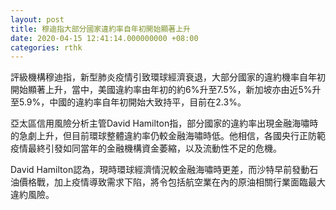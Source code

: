 ```yaml
---
layout: post
title: 穆迪指大部分國家違約率自年初開始顯著上升
date: 2020-04-15 12:41:14.000000000 +08:00
categories: rthk
---
```


評級機構穆迪指，新型肺炎疫情引致環球經濟衰退，大部分國家的違約機率自年初開始顯著上升，當中，美國違約率由年初的約6%升至7.5%，新加坡亦由近5%升至5.9%，中國的違約率自年初開始大致持平，目前在2.3%。

亞太區信用風險分析主管David Hamilton指，部分國家的違約率出現金融海嘯時的急劇上升，但目前環球整體違約率仍較金融海嘯時低。他相信，各國央行正防範疫情最終引發如同當年的金融機構資金萎縮，以及流動性不足的危機。

David Hamilton認為，現時環球經濟情況較金融海嘯時更差，而沙特早前發動石油價格戰，加上疫情導致需求下陷，將令包括航空業在內的原油相關行業面臨最大違約風險。
